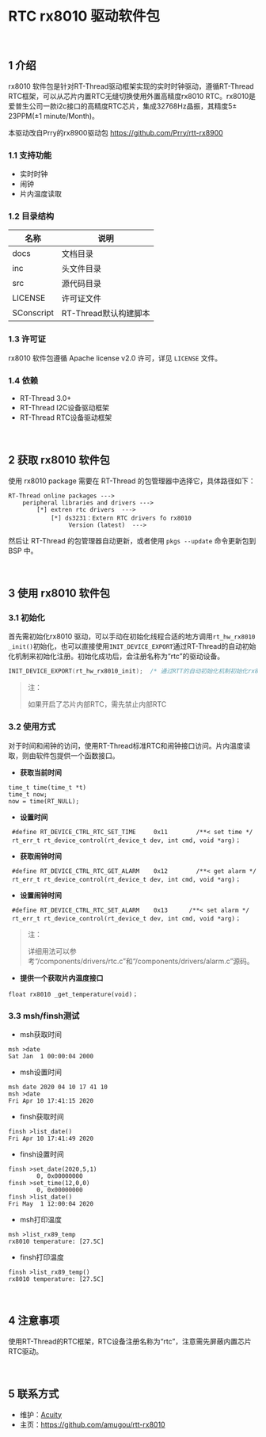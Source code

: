 # RTC rx8010 驱动软件包


<br>


## 1 介绍

rx8010 软件包是针对RT-Thread驱动框架实现的实时时钟驱动，遵循RT-Thread RTC框架，可以从芯片内置RTC无缝切换使用外置高精度rx8010 RTC。rx8010是爱普生公司一款i2c接口的高精度RTC芯片，集成32768Hz晶振，其精度5± 23PPM(±1 minute/Month)。

本驱动改自Prry的rx8900驱动包
https://github.com/Prry/rtt-rx8900

### 1.1 支持功能

* 实时时钟
* 闹钟
* 片内温度读取



### 1.2 目录结构

| 名称     | 说明       |
| -------- | ---------- |
| docs | 文档目录 |
| inc |头文件目录 |
| src | 源代码目录 |
|LICENSE| 许可证文件 |
|SConscript|RT-Thread默认构建脚本|



### 1.3 许可证

rx8010 软件包遵循 Apache license v2.0 许可，详见 `LICENSE` 文件。


### 1.4 依赖
- RT-Thread 3.0+
- RT-Thread I2C设备驱动框架
- RT-Thread RTC设备驱动框架

<br>

## 2 获取 rx8010 软件包

使用 rx8010 package 需要在 RT-Thread 的包管理器中选择它，具体路径如下：

```
RT-Thread online packages --->
    peripheral libraries and drivers --->
        [*] extren rtc drivers  --->
            [*] ds3231：Extern RTC drivers fo rx8010 
                 Version (latest)  --->
```

然后让 RT-Thread 的包管理器自动更新，或者使用 `pkgs --update` 命令更新包到 BSP 中。

<br>

## 3 使用 rx8010 软件包

### 3.1 初始化
首先需初始化rx8010 驱动，可以手动在初始化线程合适的地方调用<code>rt_hw_rx8010 _init()</code>初始化，也可以直接使用<code>INIT_DEVICE_EXPORT</code>通过RT-Thread的自动初始化机制来初始化注册。初始化成功后，会注册名称为“rtc”的驱动设备。

```c
INIT_DEVICE_EXPORT(rt_hw_rx8010_init);	/* 通过RTT的自动初始化机制初始化rx8010 */
```

> 注：
>
> 如果开启了芯片内部RTC，需先禁止内部RTC



### 3.2 使用方式

对于时间和闹钟的访问，使用RT-Thread标准RTC和闹钟接口访问。片内温度读取，则由软件包提供一个函数接口。



* **获取当前时间**

```
time_t time(time_t *t)
time_t now;      
now = time(RT_NULL);
```

* **设置时间**

```
 #define RT_DEVICE_CTRL_RTC_SET_TIME     0x11        /**< set time */
 rt_err_t rt_device_control(rt_device_t dev, int cmd, void *arg)；
```

* **获取闹钟时间**

```
 #define RT_DEVICE_CTRL_RTC_GET_ALARM    0x12        /**< get alarm */
 rt_err_t rt_device_control(rt_device_t dev, int cmd, void *arg)；
```

* **设置闹钟时间**

```
 #define RT_DEVICE_CTRL_RTC_SET_ALARM    0x13      /**< set alarm */
 rt_err_t rt_device_control(rt_device_t dev, int cmd, void *arg)；
```

> 注：
>
> 详细用法可以参考“/components/drivers/rtc.c”和“/components/drivers/alarm.c”源码。



* **提供一个获取片内温度接口**

```
float rx8010 _get_temperature(void)；
```



### 3.3 msh/finsh测试

* msh获取时间

```
msh >date
Sat Jan  1 00:00:04 2000
```

* msh设置时间

```
msh date 2020 04 10 17 41 10  
msh >date
Fri Apr 10 17:41:15 2020
```

* finsh获取时间

```
finsh >list_date()
Fri Apr 10 17:41:49 2020
```

* finsh设置时间

```
finsh >set_date(2020,5,1)
        0, 0x00000000
finsh >set_time(12,0,0)  
        0, 0x00000000
finsh >list_date()
Fri May  1 12:00:04 2020
```

* msh打印温度

```
msh >list_rx89_temp
rx8010 temperature: [27.5C] 
```

* finsh打印温度

```
finsh >list_rx89_temp()
rx8010 temperature: [27.5C]
```




<br>

## 4 注意事项

使用RT-Thread的RTC框架，RTC设备注册名称为“rtc”，注意需先屏蔽内置芯片RTC驱动。

<br>

## 5 联系方式

- 维护：[Acuity](https://github.com/amugou)
- 主页：<https://github.com/amugou/rtt-rx8010>      




